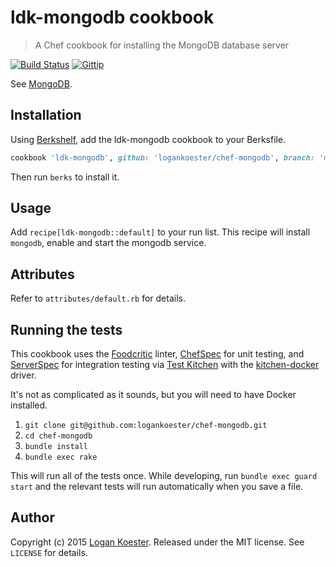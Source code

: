 # ldk-mongodb cookbook

> A Chef cookbook for installing the MongoDB database server

[![Build Status](http://ci.ldk.io/logankoester/chef-mongodb/badge)](http://ci.ldk.io/logankoester/chef-mongodb/)
[![Gittip](http://img.shields.io/gittip/logankoester.png)](https://www.gittip.com/logankoester/)

See [MongoDB](https://mongodb.com/).

## Installation

Using [Berkshelf](http://berkshelf.com/), add the ldk-mongodb cookbook to your Berksfile.

```ruby
cookbook 'ldk-mongodb', github: 'logankoester/chef-mongodb', branch: 'master'
```

Then run `berks` to install it.

## Usage

Add `recipe[ldk-mongodb::default]` to your run list. This recipe will install `mongodb`,
enable and start the mongodb service.

## Attributes

Refer to `attributes/default.rb` for details.

## Running the tests

This cookbook uses the [Foodcritic](http://www.foodcritic.io/) linter, [ChefSpec](http://sethvargo.github.io/chefspec/) for unit testing, and [ServerSpec](http://serverspec.org/) for integration testing via [Test Kitchen](http://kitchen.ci/) with the [kitchen-docker](https://github.com/portertech/kitchen-docker) driver.

It's not as complicated as it sounds, but you will need to have Docker installed.

1. `git clone git@github.com:logankoester/chef-mongodb.git`
2. `cd chef-mongodb`
3. `bundle install`
4. `bundle exec rake`

This will run all of the tests once. While developing, run `bundle exec guard start` and the relevant tests will run automatically when you save a file.

## Author

Copyright (c) 2015 [Logan Koester](http://logankoester.com). Released under the MIT license. See `LICENSE` for details.
